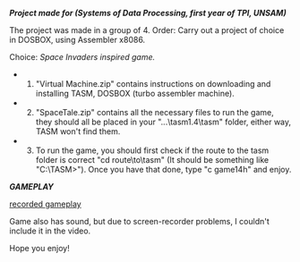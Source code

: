 _**Project made for (Systems of Data Processing, first year of TPI, UNSAM)**_

The project was made in a group of 4. Order: Carry out a project of choice in DOSBOX, using Assembler x8086.

Choice: _Space Invaders inspired game._

- 1) "Virtual Machine.zip" contains instructions on downloading and installing TASM, DOSBOX (turbo assembler machine).

- 2) "SpaceTale.zip" contains all the necessary files to run the game, they should all be placed in your "...\tasm1.4\tasm" folder, either way, TASM won't find them.

- 3) To run the game, you should first check if the route to the tasm folder is correct "cd route\to\tasm" (It should be something like "C:\TASM>"). Once you have that done, type "c game14h" and enjoy.
 
_**GAMEPLAY**_

[recorded gameplay](https://github.com/user-attachments/assets/d65c5111-c5f1-4cbe-87ec-fc0c5a3a431c)

Game also has sound, but due to screen-recorder problems, I couldn't include it in the video.

Hope you enjoy!
